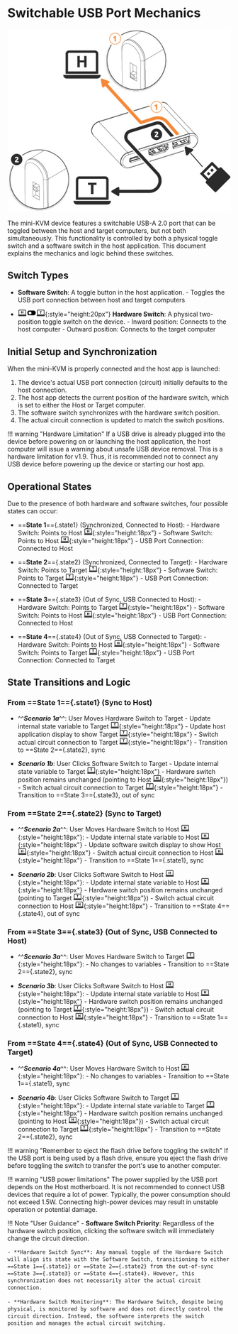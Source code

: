 # Switchable USB Port Mechanics

![switch-graphics](images/product/switch-graphics.jpg)

The mini-KVM device features a switchable USB-A 2.0 port that can be toggled between the host and target computers, but not both simultaneously. This functionality is controlled by both a physical toggle switch and a software switch in the host application. This document explains the mechanics and logic behind these switches.

## Switch Types

- **Software Switch**: A toggle button in the host application.
      - Toggles the USB port connection between host and target computers

- ![Toggle Switch](images/shell-icons/toggle-h-t.svg){:style="height:20px"} **Hardware Switch**: A physical two-position toggle switch on the device.
      - Inward position: Connects to the host computer
      - Outward position: Connects to the target computer

## Initial Setup and Synchronization

When the mini-KVM is properly connected and the host app is launched:

1. The device's actual USB port connection (circuit) initially defaults to the host connection.
2. The host app detects the current position of the hardware switch, which is set to either the Host or Target computer.
3. The software switch synchronizes with the hardware switch position.
4. The actual circuit connection is updated to match the switch positions.

!!! warning "Hardware Limitation"
    If a USB drive is already plugged into the device before powering on or launching the host application, the host computer will issue a warning about unsafe USB device removal. This is a hardware limitation for v1.9. Thus, it is recommended not to connect any USB device before powering up the device or starting our host app.

## Operational States

Due to the presence of both hardware and software switches, four possible states can occur:

- ==**State 1**=={.state1} (Synchronized, Connected to Host):
      - Hardware Switch: Points to Host ![host-computer](images/shell-icons/host-computer.svg){:style="height:18px"}
      - Software Switch: Points to Host ![host-computer](images/shell-icons/host-computer.svg){:style="height:18px"}
      - USB Port Connection: Connected to Host

- ==**State 2**=={.state2} (Synchronized, Connected to Target):
      - Hardware Switch: Points to Target ![target-computer](images/shell-icons/target-computer.svg){:style="height:18px"}
      - Software Switch: Points to Target ![target-computer](images/shell-icons/target-computer.svg){:style="height:18px"}
      - USB Port Connection: Connected to Target

- ==**State 3**=={.state3} (Out of Sync, USB Connected to Host):
      - Hardware Switch: Points to Target ![target-computer](images/shell-icons/target-computer.svg){:style="height:18px"}
      - Software Switch: Points to Host ![host-computer](images/shell-icons/host-computer.svg){:style="height:18px"}
      - USB Port Connection: Connected to Host

- ==**State 4**=={.state4} (Out of Sync, USB Connected to Target):
      - Hardware Switch: Points to Host ![host-computer](images/shell-icons/host-computer.svg){:style="height:18px"}
      - Software Switch: Points to Target ![target-computer](images/shell-icons/target-computer.svg){:style="height:18px"}
      - USB Port Connection: Connected to Target

## State Transitions and Logic

### From ==**State 1**=={.state1} (Sync to Host)

- ^^***Scenario 1a***^^: User Moves Hardware Switch to Target
      - Update internal state variable to Target ![target-computer](images/shell-icons/target-computer.svg){:style="height:18px"}
      - Update host application display to show Target ![target-computer](images/shell-icons/target-computer.svg){:style="height:18px"}
      - Switch actual circuit connection to Target ![target-computer](images/shell-icons/target-computer.svg){:style="height:18px"}
      - Transition to ==State 2=={.state2}, sync

- ***Scenario 1b***: User Clicks Software Switch to Target
      - Update internal state variable to Target ![target-computer](images/shell-icons/target-computer.svg){:style="height:18px"}
      - Hardware switch position remains unchanged (pointing to Host ![host-computer](images/shell-icons/host-computer.svg){:style="height:18px"})
      - Switch actual circuit connection to Target ![target-computer](images/shell-icons/target-computer.svg){:style="height:18px"}
      - Transition to ==State 3=={.state3}, out of sync

### From ==**State 2**=={.state2} (Sync to Target)

- ^^***Scenario 2a***^^: User Moves Hardware Switch to Host ![host-computer](images/shell-icons/host-computer.svg){:style="height:18px"}:
      - Update internal state variable to Host ![host-computer](images/shell-icons/host-computer.svg){:style="height:18px"}
      - Update software switch display to show Host ![host-computer](images/shell-icons/host-computer.svg){:style="height:18px"}
      - Switch actual circuit connection to Host ![host-computer](images/shell-icons/host-computer.svg){:style="height:18px"}
      - Transition to ==State 1=={.state1}, sync

- ***Scenario 2b***: User Clicks Software Switch to Host ![host-computer](images/shell-icons/host-computer.svg){:style="height:18px"}:
      - Update internal state variable to Host ![host-computer](images/shell-icons/host-computer.svg){:style="height:18px"}
      - Hardware switch position remains unchanged (pointing to Target ![target-computer](images/shell-icons/target-computer.svg){:style="height:18px"})
      - Switch actual circuit connection to Host ![host-computer](images/shell-icons/host-computer.svg){:style="height:18px"}
      - Transition to ==State 4=={.state4}, out of sync

### From ==**State 3**=={.state3} (Out of Sync, USB Connected to Host)

- ^^***Scenario 3a***^^: User Moves Hardware Switch to Target ![target-computer](images/shell-icons/target-computer.svg){:style="height:18px"}:
      - No changes to variables
      - Transition to ==State 2=={.state2}, sync

- ***Scenario 3b***: User Clicks Software Switch to Host ![host-computer](images/shell-icons/host-computer.svg){:style="height:18px"}:
      - Update internal state variable to Host ![host-computer](images/shell-icons/host-computer.svg){:style="height:18px"}
      - Hardware switch position remains unchanged (pointing to Target ![target-computer](images/shell-icons/target-computer.svg){:style="height:18px"})
      - Switch actual circuit connection to Host ![host-computer](images/shell-icons/host-computer.svg){:style="height:18px"}
      - Transition to ==State 1=={.state1}, sync

### From ==**State 4**=={.state4} (Out of Sync, USB Connected to Target)

- ^^***Scenario 4a***^^: User Moves Hardware Switch to Host ![host-computer](images/shell-icons/host-computer.svg){:style="height:18px"}:
      - No changes to variables
      - Transition to ==State 1=={.state1}, sync

- ***Scenario 4b***: User Clicks Software Switch to Target ![target-computer](images/shell-icons/target-computer.svg){:style="height:18px"}:
      - Update internal state variable to Target ![target-computer](images/shell-icons/target-computer.svg){:style="height:18px"}
      - Hardware switch position remains unchanged (pointing to Host ![host-computer](images/shell-icons/host-computer.svg){:style="height:18px"})
      - Switch actual circuit connection to Target ![target-computer](images/shell-icons/target-computer.svg){:style="height:18px"}
      - Transition to ==State 2=={.state2}, sync

!!! warning "Remember to eject the flash drive before toggling the switch"
    If the USB port is being used by a flash drive, ensure you eject the flash drive before toggling the switch to transfer the port's use to another computer.

!!! warning "USB power limitations"
    The power supplied by the USB port depends on the Host motherboard. It is not recommended to connect USB devices that require a lot of power. Typically, the power consumption should not exceed 1.5W. Connecting high-power devices may result in unstable operation or potential damage.

!!! Note "User Guidance"
    - **Software Switch Priority**: Regardless of the hardware switch position, clicking the software switch will immediately change the circuit direction.

    - **Hardware Switch Sync**: Any manual toggle of the Hardware Switch will align its state with the Software Switch, transitioning to either ==State 1=={.state1} or ==State 2=={.state2} from the out-of-sync ==State 3=={.state3} or ==State 4=={.state4}. However, this synchronization does not necessarily alter the actual circuit connection.

    - **Hardware Switch Monitoring**: The Hardware Switch, despite being physical, is monitored by software and does not directly control the circuit direction. Instead, the software interprets the switch position and manages the actual circuit switching.